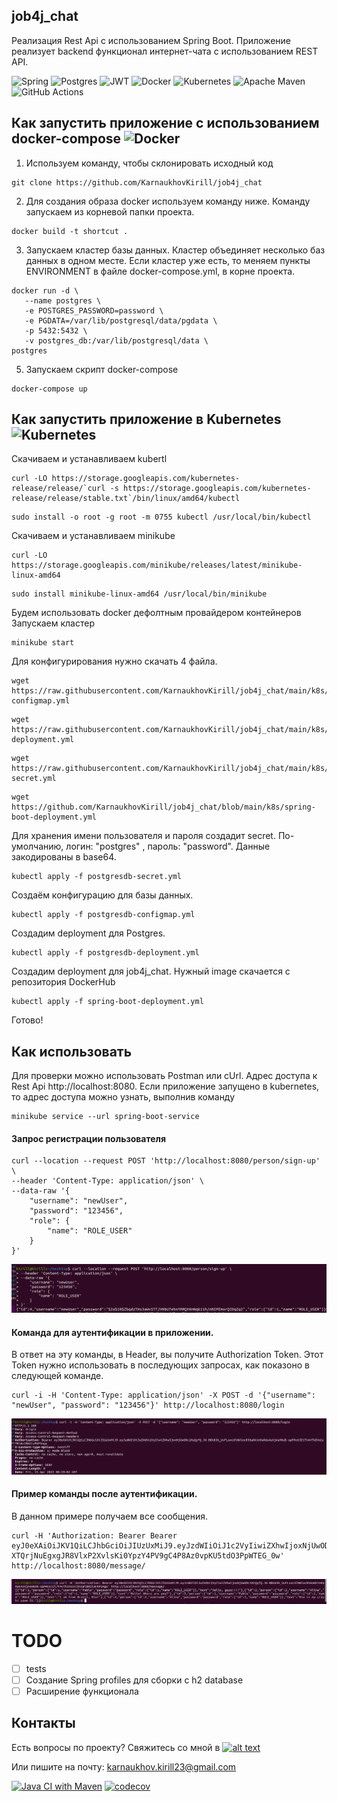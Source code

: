 ## job4j_chat

Реализация Rest Api с использованием Spring Boot. 
Приложение реализует backend функционал интернет-чата с использованием REST API.

![Spring](https://img.shields.io/badge/spring-%236DB33F.svg?style=for-the-badge&logo=spring&logoColor=white)
![Postgres](https://img.shields.io/badge/postgres-%23316192.svg?style=for-the-badge&logo=postgresql&logoColor=white)
![JWT](https://img.shields.io/badge/JWT-black?style=for-the-badge&logo=JSON%20web%20tokens)
![Docker](https://img.shields.io/badge/docker-%230db7ed.svg?style=for-the-badge&logo=docker&logoColor=white)
![Kubernetes](https://img.shields.io/badge/kubernetes-%23326ce5.svg?style=for-the-badge&logo=kubernetes&logoColor=white)
![Apache Maven](https://img.shields.io/badge/Apache%20Maven-C71A36?style=for-the-badge&logo=Apache%20Maven&logoColor=white)
![GitHub Actions](https://img.shields.io/badge/github%20actions-%232671E5.svg?style=for-the-badge&logo=githubactions&logoColor=white)

## Как запустить приложение с использованием docker-compose ![Docker](https://img.shields.io/badge/docker-%230db7ed.svg?style=for-the-badge&logo=docker&logoColor=white)
1. Используем команду, чтобы склонировать исходный код
````
git clone https://github.com/KarnaukhovKirill/job4j_chat
````
2. Для создания образа docker используем команду ниже. Команду запускаем из корневой папки проекта.
````
docker build -t shortcut .
````
3. Запускаем кластер базы данных. Кластер объединяет несколько баз данных в одном месте. Если кластер уже есть, то меняем
пункты ENVIRONMENT в файле docker-compose.yml, в корне проекта. 
````
docker run -d \
   --name postgres \
   -e POSTGRES_PASSWORD=password \
   -e PGDATA=/var/lib/postgresql/data/pgdata \
   -p 5432:5432 \
   -v postgres_db:/var/lib/postgresql/data \
postgres
````
5. Запускаем скрипт docker-compose
````
docker-compose up
````

## Как запустить приложение в Kubernetes ![Kubernetes](https://img.shields.io/badge/kubernetes-%23326ce5.svg?style=for-the-badge&logo=kubernetes&logoColor=white)
Скачиваем и устанавливаем kubertl
```
curl -LO https://storage.googleapis.com/kubernetes-release/release/`curl -s https://storage.googleapis.com/kubernetes-release/release/stable.txt`/bin/linux/amd64/kubectl
```
````
sudo install -o root -g root -m 0755 kubectl /usr/local/bin/kubectl
````
Скачиваем и устанавливаем minikube
````
curl -LO https://storage.googleapis.com/minikube/releases/latest/minikube-linux-amd64
````
```
sudo install minikube-linux-amd64 /usr/local/bin/minikube
```
Будем использовать docker дефолтным провайдером контейнеров
Запускаем кластер
````
minikube start
````
Для конфигурирования нужно скачать 4 файла.
````
wget https://raw.githubusercontent.com/KarnaukhovKirill/job4j_chat/main/k8s/postgresdb-configmap.yml
````
````
wget https://raw.githubusercontent.com/KarnaukhovKirill/job4j_chat/main/k8s/postgresdb-deployment.yml
````
````
wget https://raw.githubusercontent.com/KarnaukhovKirill/job4j_chat/main/k8s/postgresdb-secret.yml
````
````
wget https://github.com/KarnaukhovKirill/job4j_chat/blob/main/k8s/spring-boot-deployment.yml
````
Для хранения имени пользователя и пароля создадит secret. По-умолчанию, логин: "postgres" , пароль: "password".
Данные закодированы в base64.
````
kubectl apply -f postgresdb-secret.yml
````
Создаём конфигурацию для базы данных.
````
kubectl apply -f postgresdb-configmap.yml
````
Создадим deployment для Postgres.
````
kubectl apply -f postgresdb-deployment.yml
````
Создадим deployment для job4j_chat. Нужный image скачается с репозитория DockerHub
````
kubectl apply -f spring-boot-deployment.yml
````
Готово!

## Как использовать
Для проверки можно использовать Postman или cUrl. Адрес доступа к Rest Api http://localhost:8080. Если приложение запущено
в kubernetes, то адрес доступа можно узнать, выполнив команду
````
minikube service --url spring-boot-service
````
#### Запрос регистрации пользователя
````
curl --location --request POST 'http://localhost:8080/person/sign-up' \
--header 'Content-Type: application/json' \
--data-raw '{
    "username": "newUser",
    "password": "123456",
    "role": {
        "name": "ROLE_USER"
    }
}'
````
![alt text](https://github.com/KarnaukhovKirill/job4j_chat/blob/main/img/sing-up.png)

#### Команда для аутентификации в приложении. 
В ответ на эту команды, в Header, вы получите Authorization Token. 
Этот Token нужно использовать в последующих запросах, как показоно в следующей команде.
````
curl -i -H 'Content-Type: application/json' -X POST -d '{"username": "newUser", "password": "123456"}' http://localhost:8080/login
````
![alt text](https://github.com/KarnaukhovKirill/job4j_chat/blob/main/img/login.png)

#### Пример команды после аутентификации. 
В данном примере получаем все сообщения.
````
curl -H 'Authorization: Bearer Bearer eyJ0eXAiOiJKV1QiLCJhbGciOiJIUzUxMiJ9.eyJzdWIiOiJ1c2VyIiwiZXhwIjoxNjUwODc0MzY3fQ.deMgc4yxudR1QHHdoaeRFE8wg-XTQrjNuEgxgJR8VlxP2XvlsKi0YpzY4PV9gC4P8Az0vpKU5tdO3PpWTEG_0w' http://localhost:8080/message/
````
![alt text](https://github.com/KarnaukhovKirill/job4j_chat/blob/main/img/getMessage.png)

# TODO
- [ ] tests
- [ ] Создание Spring profiles для сборки с h2 database
- [ ] Расширение функционала

## Контакты

Есть вопросы по проекту? Свяжитесь со мной в [![alt text](https://badges.aleen42.com/src/telegram.svg)](https://t.me/Tur_Boyama)

Или пишите на почту: karnaukhov.kirill23@gmail.com

[![Java CI with Maven](https://github.com/KarnaukhovKirill/job4j_chat/actions/workflows/github-actions-demo.yml/badge.svg)](https://github.com/KarnaukhovKirill/job4j_chat/actions/workflows/github-actions-demo.yml)
[![codecov](https://codecov.io/gh/KarnaukhovKirill/job4j_tracker/branch/master/graph/badge.svg)](https://codecov.io/gh/KarnaukhovKirill/job4j_tracker)
